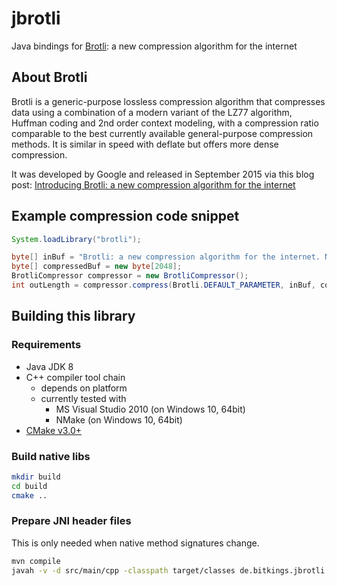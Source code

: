
jbrotli
=========================================

Java bindings for [Brotli](https://github.com/google/brotli.git): a new compression algorithm for the internet

## About Brotli

Brotli is a generic-purpose lossless compression algorithm that compresses data using a combination of a modern variant of the LZ77 algorithm,
Huffman coding and 2nd order context modeling, with a compression ratio comparable to the best currently available general-purpose compression methods.
It is similar in speed with deflate but offers more dense compression.

It was developed by Google and released in September 2015 via this blog post:
[Introducing Brotli: a new compression algorithm for the internet](http://google-opensource.blogspot.de/2015/09/introducing-brotli-new-compression.html)

## Example compression code snippet

```Java
System.loadLibrary("brotli");

byte[] inBuf = "Brotli: a new compression algorithm for the internet. Now available for Java!".getBytes();
byte[] compressedBuf = new byte[2048];
BrotliCompressor compressor = new BrotliCompressor();
int outLength = compressor.compress(Brotli.DEFAULT_PARAMETER, inBuf, compressedBuf);
```

## Building this library

### Requirements

* Java JDK 8
* C++ compiler tool chain
   * depends on platform
   * currently tested with
      * MS Visual Studio 2010 (on Windows 10, 64bit)
      * NMake (on Windows 10, 64bit)
* [CMake v3.0+](https://cmake.org/)

### Build native libs

```bash
mkdir build
cd build
cmake ..
```

### Prepare JNI header files

This is only needed when native method signatures change.

```bash
mvn compile
javah -v -d src/main/cpp -classpath target/classes de.bitkings.jbrotli.BrotliCompressor
```

